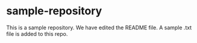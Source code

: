 # sample-repository
This is a sample repository.
We have edited the README file.
A sample .txt file is added to this repo.

